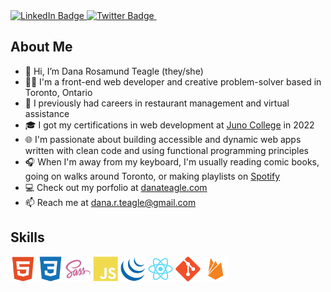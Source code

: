 <div id="badges">
  <a href="https://linkedin.com/in/danateagle" target="_blank">
    <img src="https://img.shields.io/badge/LinkedIn-efc4e2?style=for-the-badge&logo=linkedin&logoColor=282b2c" alt="LinkedIn Badge"/>
  </a>
  <a href="https://twitter.com/teagleistyping" target="_blank">
    <img src="https://img.shields.io/badge/Twitter-1e4345?style=for-the-badge&logo=twitter&logoColor=white" alt="Twitter Badge"/>
  </a>
  <img src="https://komarev.com/ghpvc/?username=torontopubliclibra&style=for-the-badge&color=678c94" alt=""/>
</div>

## About Me

- 👋 Hi, I’m Dana Rosamund Teagle (they/she)
- 👩‍💻 I'm a front-end web developer and creative problem-solver based in Toronto, Ontario
- 🔪 I previously had careers in restaurant management and virtual assistance
- 🎓 I got my certifications in web development at <a href="https://junocollege.com" target="_blank">Juno College</a> in 2022
- 🌐 I'm passionate about building accessible and dynamic web apps written with clean code and using functional programming principles
- 🎧 When I'm away from my keyboard, I'm usually reading comic books, going on walks around Toronto, or making playlists on <a href="https://open.spotify.com/user/zl14jd6qwpyhzcjtcwn5dkp78?si=WqZ87bKWQNe-VpS_xMRNRw" target="_blank">Spotify</a>
- 💻 Check out my porfolio at <a href="https://danateagle.com">danateagle.com</a>
- 📫 Reach me at <a href="mailto:dana.r.teagle@gmail.com">dana.r.teagle@gmail.com</a>

## Skills

<div>
    <a href="https://en.wikipedia.org/wiki/HTML5"><img src="https://github.com/devicons/devicon/blob/master/icons/html5/html5-plain.svg" title="HTML5" alt="HTML5" width="40" height="40"/></a>
    <a href="https://en.wikipedia.org/wiki/CSS"><img src="https://github.com/devicons/devicon/blob/master/icons/css3/css3-plain.svg" title="CSS3" alt="CSS3" width="40" height="40"/></a>
    <a href="https://en.wikipedia.org/wiki/Sass_(stylesheet_language)"><img src="https://github.com/devicons/devicon/blob/master/icons/sass/sass-original.svg" title="SASS" alt="SASS" width="40" height="40"/></a>
    <a href="https://en.wikipedia.org/wiki/JavaScript"><img src="https://github.com/devicons/devicon/blob/master/icons/javascript/javascript-plain.svg" title="Javascript" alt="Javascript" width="40" height="40"/></a>
    <a href="https://en.wikipedia.org/wiki/JQuery"><img src="https://github.com/devicons/devicon/blob/master/icons/jquery/jquery-plain.svg" title="jQuery" alt="jQuery" width="40" height="40"/></a>
    <a href="https://en.wikipedia.org/wiki/React_(JavaScript_library)"><img src="https://github.com/devicons/devicon/blob/master/icons/react/react-original.svg" title="React" alt="React" width="40" height="40"/></a>
    <a href="https://en.wikipedia.org/wiki/Git"><img src="https://github.com/devicons/devicon/blob/master/icons/git/git-plain.svg" title="GitHub/Git" alt="GitHub/Git" width="40" height="40"/></a>
    <a href="https://en.wikipedia.org/wiki/Firebase"><img src="https://github.com/devicons/devicon/blob/master/icons/firebase/firebase-plain.svg" title="Firebase" alt="Firebase" width="40" height="40"/></a>
</div>
